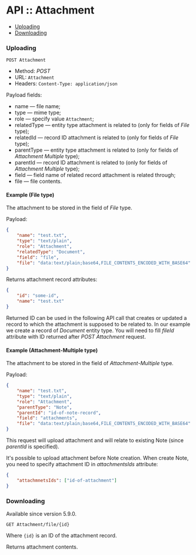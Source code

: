 # API :: Attachment

* [Uploading](#uploading)
* [Downloading](#downloading)

### Uploading

`POST Attachment`

* Method: *POST*
* URL: `Attachment`
* Headers: `Content-Type: application/json`

Payload fields:

* name — file name;
* type — mime type;
* role — specify value `Attachment`;
* relatedType — entity type attachment is related to (only for fields of *File* type);
* relatedId — record ID attachment is related to (only for fields of *File* type);
* parentType — entity type attachment is related to (only for fields of *Attachment Multiple* type);
* parentId — record ID attachment is related to (only for fields of *Attachment Multiple* type);
* field — field name of related record attachment is related through;
* file — file contents.

#### Example (File type)

The attachment to be stored in the field of *File* type. 

Payload:
```json
{
    "name": "test.txt",
    "type": "text/plain",
    "role": "Attachment",
    "relatedType": "Document",
    "field": "file",
    "file": "data:text/plain;base64,FILE_CONTENTS_ENCODED_WITH_BASE64"
}
```

Returns attachment record attributes:

```json
{
    "id": "some-id",
    "name": "test.txt"
}
```

Returned ID can be used in the following API call that creates or updated a record to which the attachment is supposed to be related to. In our example we create a record of *Document* entity type. You will need to fill *fileId* attribute with ID returned after *POST Attachment* request.


#### Example (Attachment-Multiple type)

The attachment to be stored in the field of *Attachment-Multiple* type. 

Payload:
```json
{
    "name": "test.txt",
    "type": "text/plain",
    "role": "Attachment",
    "parentType": "Note",
    "parentId": "id-of-note-record",
    "field": "attachments",
    "file": "data:text/plain;base64,FILE_CONTENTS_ENCODED_WITH_BASE64"
}
```

This request will upload attachment and will relate to existing Note (since *parentId* is specified).

It's possible to upload attachment before Note creation. When create Note, you need to specify attachment ID in *attachmentsIds* attribute:

```json
{
    "attachmnetsIds": ["id-of-attachment"]
}
```

### Downloading

Available since version 5.9.0.

`GET Attachment/file/{id}`

Where `{id}` is an ID of the attachment record.

Returns attachment contents.
